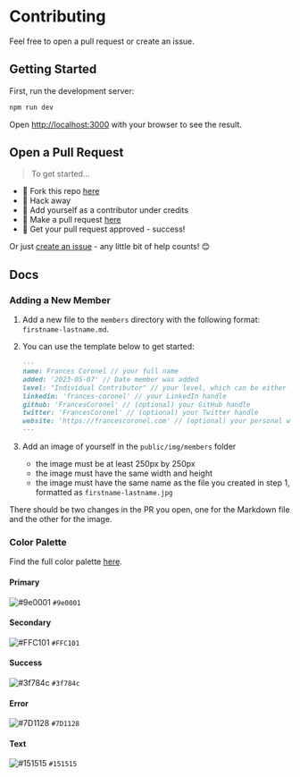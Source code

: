# Contributing

Feel free to open a pull request or create an issue.

## Getting Started

First, run the development server:

```bash
npm run dev
```

Open [http://localhost:3000](http://localhost:3000) with your browser to see the result.

## Open a Pull Request

> To get started...

- 🍴 Fork this repo [here](https://github.com/Latina-Dev/latina-dev/fork)
- 🔨 Hack away
- 👥 Add yourself as a contributor under credits
- 🔧 Make a pull request [here](https://github.com/Latina-Dev/latina-dev/compare)
- 🎉 Get your pull request approved - success!

Or just [create an issue](https://github.com/Latina-Dev/latina-dev/issues) - any little bit of help counts! 😊

## Docs

### Adding a New Member

1. Add a new file to the `members` directory with the following format: `firstname-lastname.md`.
2. You can use the template below to get started:

   ```md
   ---
   name: Frances Coronel // your full name
   added: '2023-05-07' // Date member was added
   level: "Individual Contributor" // your level, which can be either "Student", "Individual Contributor" or "Leader"
   linkedin: 'frances-coronel' // your LinkedIn handle
   github: 'FrancesCoronel' // (optional) your GitHub handle
   twitter: 'FrancesCoronel' // (optional) your Twitter handle
   website: 'https://francescoronel.com' // (optional) your personal website URL
   ---
   ```

3. Add an image of yourself in the `public/img/members` folder

    - the image must be at least 250px by 250px
    - the image must have the same width and height
    - the image must have the same name as the file you created in step 1, formatted as `firstname-lastname.jpg`

There should be two changes in the PR you open, one for the Markdown file and the other for the image.

### Color Palette

Find the full color palette [here](https://coolors.co/9e0001-ffc101-3f784c-7d1128-151515).

#### Primary

![#9e0001](https://via.placeholder.com/15/9E0001/000000?text=+) `#9e0001`

#### Secondary

![#FFC101](https://via.placeholder.com/15/FFC101/000000?text=+) `#FFC101`

#### Success

![#3f784c](https://via.placeholder.com/15/3f784c/000000?text=+) `#3f784c`

#### Error

![#7D1128](https://via.placeholder.com/15/7D1128/000000?text=+) `#7D1128`

#### Text

![#151515](https://via.placeholder.com/15/151515/000000?text=+) `#151515`
